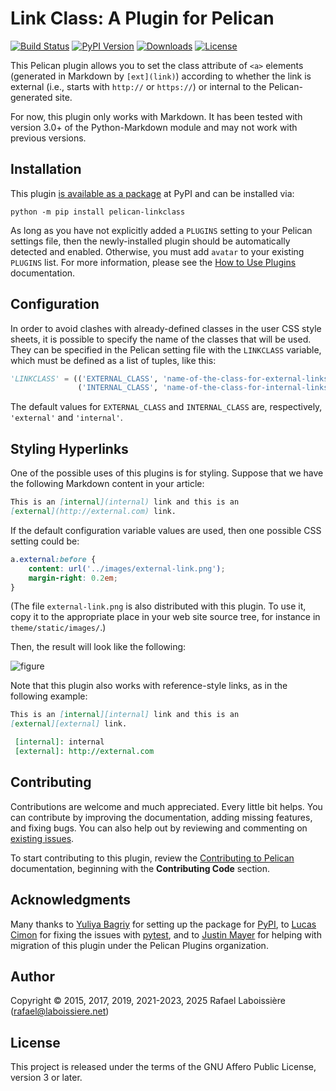 Link Class: A Plugin for Pelican
================================

[![Build Status](https://img.shields.io/github/actions/workflow/status/pelican-plugins/linkclass/main.yml?branch=main)](https://github.com/pelican-plugins/linkclass/actions)
[![PyPI Version](https://img.shields.io/pypi/v/pelican-linkclass)](https://pypi.org/project/pelican-linkclass/)
[![Downloads](https://img.shields.io/pypi/dm/pelican-linkclass)](https://pypi.org/project/pelican-linkclass/)
[![License](https://img.shields.io/pypi/l/pelican-linkclass?color=blue)](https://www.gnu.org/licenses/agpl-3.0.en.html)

This Pelican plugin allows you to set the class attribute of `<a>` elements (generated in Markdown by `[ext](link)`) according to whether the link is external (i.e., starts with `http://` or `https://`) or internal to the Pelican-generated site.

For now, this plugin only works with Markdown. It has been tested with version 3.0+ of the Python-Markdown module and may not work with previous versions.


Installation
------------

This plugin [is available as a package](https://pypi.org/project/pelican-linkclass/) at PyPI and can be installed via:

```
python -m pip install pelican-linkclass
```

As long as you have not explicitly added a `PLUGINS` setting to your Pelican settings file, then the newly-installed plugin should be automatically detected and enabled. Otherwise, you must add `avatar` to your existing `PLUGINS` list. For more information, please see the [How to Use Plugins](https://docs.getpelican.com/en/latest/plugins.html#how-to-use-plugins) documentation.


Configuration
-------------

In order to avoid clashes with already-defined classes in the user CSS style sheets, it is possible to specify the name of the classes that will be used. They can be specified in the Pelican setting file with the `LINKCLASS` variable, which must be defined as a list of tuples, like this:

```python
'LINKCLASS' = (('EXTERNAL_CLASS', 'name-of-the-class-for-external-links'),
               ('INTERNAL_CLASS', 'name-of-the-class-for-internal-links'))
```

The default values for `EXTERNAL_CLASS` and `INTERNAL_CLASS` are, respectively, `'external'` and `'internal'`.


Styling Hyperlinks
------------------

One of the possible uses of this plugins is for styling. Suppose that we have the following Markdown content in your article:

```markdown
This is an [internal](internal) link and this is an
[external](http://external.com) link.
```

If the default configuration variable values are used, then one possible CSS setting could be:

```css
a.external:before {
    content: url('../images/external-link.png');
    margin-right: 0.2em;
}
```

(The file `external-link.png` is also distributed with this plugin. To use it, copy it to the appropriate place in your web site source tree, for instance in `theme/static/images/`.)

Then, the result will look like the following:

![figure](https://github.com/pelican-plugins/linkclass/raw/main/linkclass-example.png)

Note that this plugin also works with reference-style links, as in the following example:

```markdown
This is an [internal][internal] link and this is an
[external][external] link.

 [internal]: internal
 [external]: http://external.com
```


Contributing
------------

Contributions are welcome and much appreciated. Every little bit helps. You can contribute by improving the documentation, adding missing features, and fixing bugs. You can also help out by reviewing and commenting on [existing issues][].

To start contributing to this plugin, review the [Contributing to Pelican][] documentation, beginning with the **Contributing Code** section.

[existing issues]: https://github.com/pelican-plugins/linkclass/issues
[Contributing to Pelican]: https://docs.getpelican.com/en/latest/contribute.html


Acknowledgments
---------------

Many thanks to [Yuliya Bagriy][] for setting up the package for [PyPI][], to [Lucas Cimon][] for fixing the issues with [pytest][], and to [Justin Mayer][] for helping with migration of this plugin under the Pelican Plugins organization.

[Yuliya Bagriy]: https://github.com/aviskase
[PyPI]: https://pypi.org/
[Lucas Cimon]: https://github.com/Lucas-C
[pytest]: https://pytest.org/
[Justin Mayer]: https://github.com/justinmayer


Author
------

Copyright © 2015, 2017, 2019, 2021-2023, 2025 Rafael Laboissière (<rafael@laboissiere.net>)


License
-------

This project is released under the terms of the GNU Affero Public License, version 3 or later.
